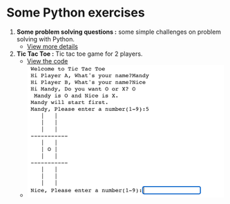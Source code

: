 # Some Python exercises

1. **Some problem solving questions :** some simple challenges on problem solving with Python. 
   * [View more details](./some-problem-solving-questions)
1. **Tic Tac Toe :** Tic tac toe game for 2 players.
   * [View the code](./TicTacToe/Tic_Tac_Toe.ipynb)
   * ![Sample Image](./TicTacToe/sample.png)

